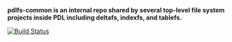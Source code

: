 **pdlfs-common is an internal repo shared by several top-level file system projects inside PDL including deltafs, indexfs, and tablefs.**

[![Build Status](https://travis-ci.org/pdlfs/pdlfs-common.svg?branch=master)](https://travis-ci.org/pdlfs/pdlfs-common)
